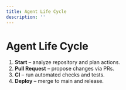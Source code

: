 ```yaml
---
title: Agent Life Cycle
description: ''
---
```

# Agent Life Cycle

1. **Start** – analyze repository and plan actions.
2. **Pull Request** – propose changes via PRs.
3. **CI** – run automated checks and tests.
4. **Deploy** – merge to main and release.
